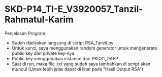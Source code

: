 # SKD-P14_TI-E_V3920057_Tanzil-Rahmatul-Karim

Penjelasan Program:
- Sudah dijelaskan langsung di script RSA_Tanzil.py
- Untuk kunci, saya menggunakan random generator untuk mengenerate public key dan private key-nya
- Public key menggunakan instance dari PKCS1_OAEP
- Saat di run, maka file .txt yang sudah saya tambahkan di script akan muncul (Untuk lebih jelas dapat di lihat pada "Hasil Output RSA")
